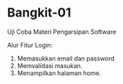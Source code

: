 # Bangkit-01
Uji Coba Materi Pengarsipan Software

Alur Fitur Login:
1. Memasukkan email dan password
2. Memvalidasi masukan.
3. Menampilkan halaman home.
